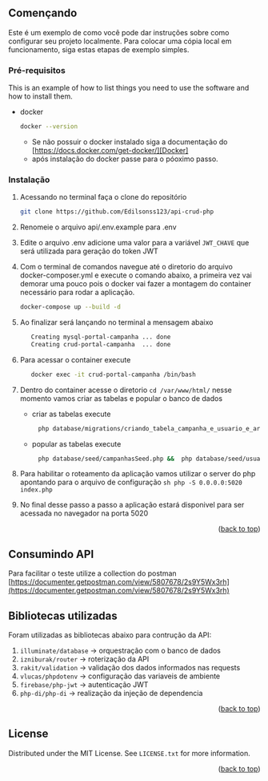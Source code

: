 <!-- GETTING STARTED -->
## Començando

Este é um exemplo de como você pode dar instruções sobre como configurar seu projeto localmente. 
Para colocar uma cópia local em funcionamento, siga estas etapas de exemplo simples. 

### Pré-requisitos

This is an example of how to list things you need to use the software and how to install them.
* docker
  ```sh
  docker --version
  ```
  - Se não possuir o docker instalado siga a documentação do [https://docs.docker.com/get-docker/][Docker]
  - após instalação do docker passe para o póoximo passo.

### Instalação

1. Acessando no terminal faça o clone do repositório
   ```sh
   git clone https://github.com/Edilsonss123/api-crud-php
   ```
2. Renomeie o arquivo api/.env.example para .env
3. Edite o arquivo .env adicione uma valor para a variável ```JWT_CHAVE``` que será utilizada para geração do token JWT
4. Com o terminal de comandos navegue até o diretorio do arquivo docker-composer.yml e execute o comando abaixo, a primeira vez vai demorar uma pouco
pois o docker vai fazer a montagem do container necessário para rodar a aplicação.
   ```sh
   docker-compose up --build -d
   ```
6. Ao finalizar será lançando no terminal a mensagem abaixo
   ```sh
      Creating mysql-portal-campanha ... done
      Creating crud-portal-campanha  ... done
   ```
7. Para acessar o container execute
   ```sh
      docker exec -it crud-portal-campanha /bin/bash
   ```
8. Dentro do container acesse o diretorio ```cd /var/www/html/``` nesse momento vamos criar as tabelas e popular o banco de dados
    - criar as tabelas execute  
     ```sh
          php database/migrations/criando_tabela_campanha_e_usuario_e_arquivos_campanha.php
     ```
    - popular as tabelas execute 
     ```sh
          php database/seed/campanhasSeed.php &&  php database/seed/usuariosSeed.php
     ```

9. Para habilitar o roteamento da aplicação vamos utilizar o server do php apontando para o arquivo de configuração 
   ```sh php -S 0.0.0.0:5020 index.php```
10. No final desse passo a passo a aplicação estará disponivel para ser acessada no navegador na porta 5020

<p align="right">(<a href="#readme-top">back to top</a>)</p>



## Consumindo API
Para facilitar o teste utilize a collection do postman [https://documenter.getpostman.com/view/5807678/2s9Y5Wx3rh](https://documenter.getpostman.com/view/5807678/2s9Y5Wx3rh)


## Bibliotecas utilizadas

Foram utilizadas as bibliotecas abaixo para contrução da API: 
1. ```illuminate/database``` -> orquestração com o banco de dados
2. ```izniburak/router``` -> roterização da API
3. ```rakit/validation``` -> validação dos dados informados nas requests
4. ```vlucas/phpdotenv``` -> configuração das variaveis de ambiente
5. ```firebase/php-jwt``` -> autenticação JWT
6. ```php-di/php-di``` -> realização da injeção de dependencia

<p align="right">(<a href="#readme-top">back to top</a>)</p>



<!-- LICENSE -->
## License

Distributed under the MIT License. See `LICENSE.txt` for more information.

<p align="right">(<a href="#readme-top">back to top</a>)</p>

